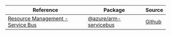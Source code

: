 | Reference | Package | Source |
|---|---|---|
|[Resource Management - Service Bus](arm-servicebus-readme.md)|[@azure/arm-servicebus](https://www.npmjs.com/package/@azure/arm-servicebus)|[Github](https://github.com/Azure/azure-sdk-for-js/blob/main/sdk/servicebus/arm-servicebus)|
